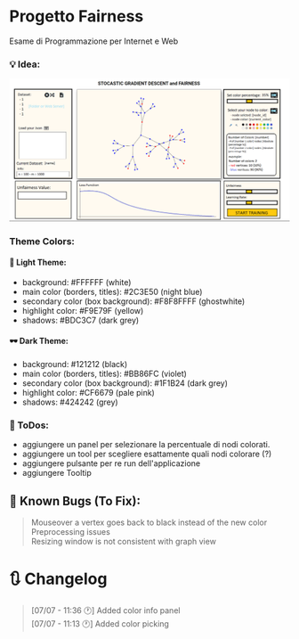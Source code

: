 # Progetto Fairness

Esame di Programmazione per Internet e Web

### 💡 Idea:
![Alt text](images/mvp_1.png "Title")

### Theme Colors:
#### 🔦 Light Theme:
- background: #FFFFFF (white)
- main color (borders, titles): #2C3E50 (night blue)
- secondary color (box background): #F8F8FFFF (ghostwhite)
- highlight color: #F9E79F (yellow)
- shadows: #BDC3C7 (dark grey)

#### 🕶️ Dark Theme:
- background: #121212 (black)
- main color (borders, titles): #BB86FC (violet)
- secondary color (box background): #1F1B24 (dark grey)
- highlight color: #CF6679 (pale pink)
- shadows: #424242 (grey)

### 🔖 ToDos: 
- aggiungere un panel per selezionare la percentuale di nodi colorati.
- aggiungere un tool per scegliere esattamente quali nodi colorare (?)
- aggiungere pulsante per re run dell'applicazione
- aggiungere Tooltip
  
## 🐛 Known Bugs (To Fix):
> Mouseover a vertex goes back to black instead of the new color\
> Preprocessing issues\
> Resizing window is not consistent with graph view

# 🔃 Changelog
> [07/07 - 11:36 🕐] Added color info panel\
> [07/07 - 11:13 🕐] Added color picking

